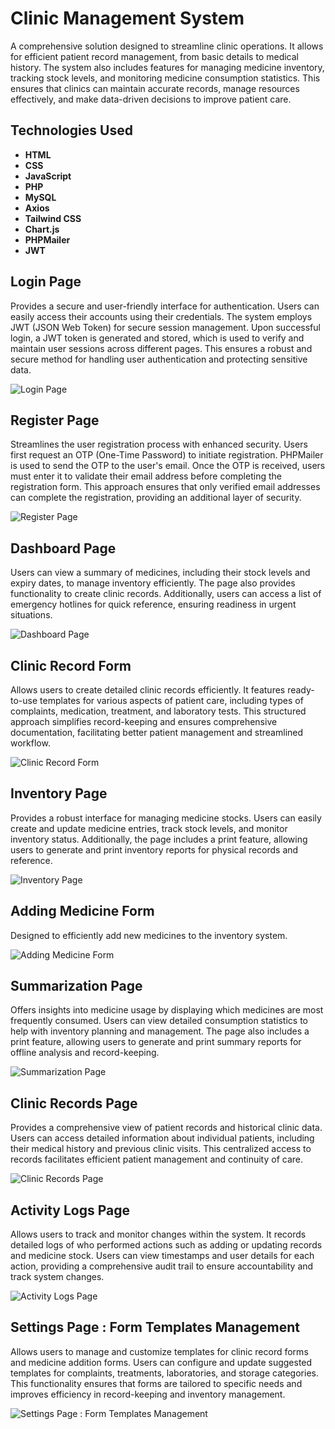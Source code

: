 # Clinic Management System

A comprehensive solution designed to streamline clinic operations. It allows for efficient patient record management, from basic details to medical history. The system also includes features for managing medicine inventory, tracking stock levels, and monitoring medicine consumption statistics. This ensures that clinics can maintain accurate records, manage resources effectively, and make data-driven decisions to improve patient care.

## Technologies Used

- **HTML**
- **CSS**
- **JavaScript**
- **PHP**
- **MySQL**
- **Axios**
- **Tailwind CSS**
- **Chart.js**
- **PHPMailer**
- **JWT**


## Login Page

Provides a secure and user-friendly interface for authentication. Users can easily access their accounts using their credentials. The system employs JWT (JSON Web Token) for secure session management. Upon successful login, a JWT token is generated and stored, which is used to verify and maintain user sessions across different pages. This ensures a robust and secure method for handling user authentication and protecting sensitive data.

![Login Page](src/images/preview_images/1.jpg)

## Register Page

Streamlines the user registration process with enhanced security. Users first request an OTP (One-Time Password) to initiate registration. PHPMailer is used to send the OTP to the user's email. Once the OTP is received, users must enter it to validate their email address before completing the registration form. This approach ensures that only verified email addresses can complete the registration, providing an additional layer of security.

![Register Page](src/images/preview_images/2.jpg)

## Dashboard Page

Users can view a summary of medicines, including their stock levels and expiry dates, to manage inventory efficiently. The page also provides functionality to create clinic records. Additionally, users can access a list of emergency hotlines for quick reference, ensuring readiness in urgent situations.

![Dashboard Page](src/images/preview_images/3.jpg)

## Clinic Record Form

Allows users to create detailed clinic records efficiently. It features ready-to-use templates for various aspects of patient care, including types of complaints, medication, treatment, and laboratory tests. This structured approach simplifies record-keeping and ensures comprehensive documentation, facilitating better patient management and streamlined workflow.

![Clinic Record Form](src/images/preview_images/4.jpg)

## Inventory Page

Provides a robust interface for managing medicine stocks. Users can easily create and update medicine entries, track stock levels, and monitor inventory status. Additionally, the page includes a print feature, allowing users to generate and print inventory reports for physical records and reference.

![Inventory Page](src/images/preview_images/5.jpg)

## Adding Medicine Form

Designed to efficiently add new medicines to the inventory system.

![Adding Medicine Form](src/images/preview_images/6.jpg)

## Summarization Page

Offers insights into medicine usage by displaying which medicines are most frequently consumed. Users can view detailed consumption statistics to help with inventory planning and management. The page also includes a print feature, allowing users to generate and print summary reports for offline analysis and record-keeping.

![Summarization Page](src/images/preview_images/7.jpg)

## Clinic Records Page

Provides a comprehensive view of patient records and historical clinic data. Users can access detailed information about individual patients, including their medical history and previous clinic visits. This centralized access to records facilitates efficient patient management and continuity of care.

![Clinic Records Page](src/images/preview_images/8.jpg)

## Activity Logs Page

Allows users to track and monitor changes within the system. It records detailed logs of who performed actions such as adding or updating records and medicine stock. Users can view timestamps and user details for each action, providing a comprehensive audit trail to ensure accountability and track system changes.

![Activity Logs Page](src/images/preview_images/9.jpg)

## Settings Page : Form Templates Management
Allows users to manage and customize templates for clinic record forms and medicine addition forms. Users can configure and update suggested templates for complaints, treatments, laboratories, and storage categories. This functionality ensures that forms are tailored to specific needs and improves efficiency in record-keeping and inventory management.

![Settings Page : Form Templates Management](src/images/preview_images/10.jpg)
